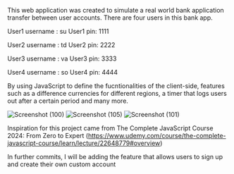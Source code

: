 This web application was created to simulate a real world bank application transfer between user accounts.
There are four users in this bank app.

User1 username : su   User1 pin: 1111

User2 username : td   User2 pin: 2222

User3 username : va   User3 pin: 3333

User4 username : so   User4 pin: 4444

By using JavaScript to define the fucntionalities of the client-side, features such as a difference currencies for different regions, a timer that logs users out after a certain period     and many more.


![Screenshot (100)](https://github.com/user-attachments/assets/1f3e34e0-7403-48a9-a4f4-6618ecbd7730)
![Screenshot (105)](https://github.com/user-attachments/assets/665078dd-7d3d-4922-9628-78e65b4e10cc)
![Screenshot (101)](https://github.com/user-attachments/assets/2f2a8221-243d-4918-b8f3-7aada4718b8d)

Inspiration for this project came from The Complete JavaScript Course 2024: From Zero to Expert (https://www.udemy.com/course/the-complete-javascript-course/learn/lecture/22648779#overview)

In further commits, I will be adding the feature that allows users to sign up and create their own custom account
